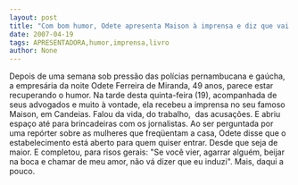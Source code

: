 ```yaml
---
layout: post
title: "Com bom humor, Odete apresenta Maison à imprensa e diz que vai mesmo escrever um livro"
date: 2007-04-19
tags: APRESENTADORA,humor,imprensa,livro
author: None
---
```

Depois de uma semana sob pressão das polícias pernambucana e gaúcha, a empresária da noite Odete Ferreira de Miranda, 49 anos, parece estar recuperando o humor.
Na tarde desta quinta-feira (19), acompanhada de seus advogados e muito à vontade, ela recebeu a imprensa no seu famoso Maison, em Candeias. 
Falou da vida, do trabalho,&nbsp; das acusações. E abriu espaço até para brincadeiras com os jornalistas.
Ao ser perguntada por uma repórter sobre as mulheres que freqüentam a casa, Odete disse que o estabelecimento está aberto para quem quiser entrar. Desde que seja de maior. 
E completou, para risos gerais: \"Se você vier, agarrar alguém, beijar na boca e chamar de meu amor, não vá dizer que eu induzi\".
Mais, daqui a pouco. 